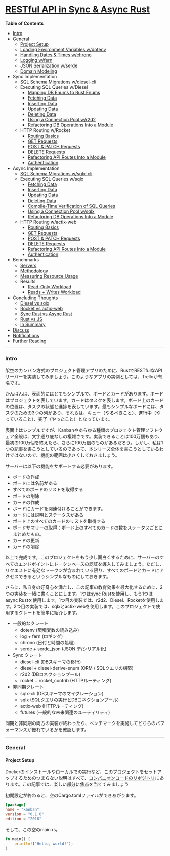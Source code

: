 # [RESTful API in Sync & Async Rust](https://github.com/pretzelhammer/rust-blog/blob/master/posts/restful-api-in-sync-and-async-rust.md)


**Table of Contents**

- [Intro](https://github.com/pretzelhammer/rust-blog/blob/master/posts/restful-api-in-sync-and-async-rust.md#intro)
- General
  - [Project Setup](https://github.com/pretzelhammer/rust-blog/blob/master/posts/restful-api-in-sync-and-async-rust.md#project-setup)
  - [Loading Environment Variables w/dotenv](https://github.com/pretzelhammer/rust-blog/blob/master/posts/restful-api-in-sync-and-async-rust.md#loading-environment-variables-wdotenv)
  - [Handling Dates & Times w/chrono](https://github.com/pretzelhammer/rust-blog/blob/master/posts/restful-api-in-sync-and-async-rust.md#handling-dates--times-wchrono)
  - [Logging w/fern](https://github.com/pretzelhammer/rust-blog/blob/master/posts/restful-api-in-sync-and-async-rust.md#logging-wfern)
  - [JSON Serialization w/serde](https://github.com/pretzelhammer/rust-blog/blob/master/posts/restful-api-in-sync-and-async-rust.md#json-serialization-wserde)
  - [Domain Modeling](https://github.com/pretzelhammer/rust-blog/blob/master/posts/restful-api-in-sync-and-async-rust.md#domain-modeling)
- Sync Implementation
  - [SQL Schema Migrations w/diesel-cli](https://github.com/pretzelhammer/rust-blog/blob/master/posts/restful-api-in-sync-and-async-rust.md#sql-schema-migrations-wdiesel-cli)
  - Executing SQL Queries w/Diesel
    - [Mapping DB Enums to Rust Enums](https://github.com/pretzelhammer/rust-blog/blob/master/posts/restful-api-in-sync-and-async-rust.md#mapping-db-enums-to-rust-enums)
    - [Fetching Data](https://github.com/pretzelhammer/rust-blog/blob/master/posts/restful-api-in-sync-and-async-rust.md#fetching-data)
    - [Inserting Data](https://github.com/pretzelhammer/rust-blog/blob/master/posts/restful-api-in-sync-and-async-rust.md#inserting-data)
    - [Updating Data](https://github.com/pretzelhammer/rust-blog/blob/master/posts/restful-api-in-sync-and-async-rust.md#updating-data)
    - [Deleting Data](https://github.com/pretzelhammer/rust-blog/blob/master/posts/restful-api-in-sync-and-async-rust.md#deleting-data)
    - [Using a Connection Pool w/r2d2](https://github.com/pretzelhammer/rust-blog/blob/master/posts/restful-api-in-sync-and-async-rust.md#using-a-connection-pool-wr2d2)
    - [Refactoring DB Operations Into a Module](https://github.com/pretzelhammer/rust-blog/blob/master/posts/restful-api-in-sync-and-async-rust.md#refactoring-db-operations-into-a-module)
  - HTTP Routing w/Rocket
    - [Routing Basics](https://github.com/pretzelhammer/rust-blog/blob/master/posts/restful-api-in-sync-and-async-rust.md#routing-basics)
    - [GET Requests](https://github.com/pretzelhammer/rust-blog/blob/master/posts/restful-api-in-sync-and-async-rust.md#get-requests)
    - [POST & PATCH Requests](https://github.com/pretzelhammer/rust-blog/blob/master/posts/restful-api-in-sync-and-async-rust.md#post--patch-requests)
    - [DELETE Requests](https://github.com/pretzelhammer/rust-blog/blob/master/posts/restful-api-in-sync-and-async-rust.md#delete-requests)
    - [Refactoring API Routes Into a Module](https://github.com/pretzelhammer/rust-blog/blob/master/posts/restful-api-in-sync-and-async-rust.md#refactoring-api-routes-into-a-module)
    - [Authentication](https://github.com/pretzelhammer/rust-blog/blob/master/posts/restful-api-in-sync-and-async-rust.md#authentication)
- Async Implementation
  - [SQL Schema Migrations w/sqlx-cli](https://github.com/pretzelhammer/rust-blog/blob/master/posts/restful-api-in-sync-and-async-rust.md#sql-schema-migrations-wsqlx-cli)
  - Executing SQL Queries w/sqlx
    - [Fetching Data](https://github.com/pretzelhammer/rust-blog/blob/master/posts/restful-api-in-sync-and-async-rust.md#fetching-data-1)
    - [Inserting Data](https://github.com/pretzelhammer/rust-blog/blob/master/posts/restful-api-in-sync-and-async-rust.md#inserting-data-1)
    - [Updating Data](https://github.com/pretzelhammer/rust-blog/blob/master/posts/restful-api-in-sync-and-async-rust.md#updating-data-1)
    - [Deleting Data](https://github.com/pretzelhammer/rust-blog/blob/master/posts/restful-api-in-sync-and-async-rust.md#deleting-data-1)
    - [Compile-Time Verification of SQL Queries](https://github.com/pretzelhammer/rust-blog/blob/master/posts/restful-api-in-sync-and-async-rust.md#compile-time-verification-of-sql-queries)
    - [Using a Connection Pool w/sqlx](https://github.com/pretzelhammer/rust-blog/blob/master/posts/restful-api-in-sync-and-async-rust.md#using-a-connection-pool-wsqlx)
    - [Refactoring DB Operations Into a Module](https://github.com/pretzelhammer/rust-blog/blob/master/posts/restful-api-in-sync-and-async-rust.md#refactoring-db-operations-into-a-module-1)
  - HTTP Routing w/actix-web
    - [Routing Basics](https://github.com/pretzelhammer/rust-blog/blob/master/posts/restful-api-in-sync-and-async-rust.md#routing-basics-1)
    - [GET Requests](https://github.com/pretzelhammer/rust-blog/blob/master/posts/restful-api-in-sync-and-async-rust.md#get-requests-1)
    - [POST & PATCH Requests](https://github.com/pretzelhammer/rust-blog/blob/master/posts/restful-api-in-sync-and-async-rust.md#post--patch-requests-1)
    - [DELETE Requests](https://github.com/pretzelhammer/rust-blog/blob/master/posts/restful-api-in-sync-and-async-rust.md#delete-requests-1)
    - [Refactoring API Routes Into a Module](https://github.com/pretzelhammer/rust-blog/blob/master/posts/restful-api-in-sync-and-async-rust.md#refactoring-api-routes-into-a-module-1)
    - [Authentication](https://github.com/pretzelhammer/rust-blog/blob/master/posts/restful-api-in-sync-and-async-rust.md#authentication-1)
- Benchmarks
  - [Servers](https://github.com/pretzelhammer/rust-blog/blob/master/posts/restful-api-in-sync-and-async-rust.md#servers)
  - [Methodology](https://github.com/pretzelhammer/rust-blog/blob/master/posts/restful-api-in-sync-and-async-rust.md#methodology)
  - [Measuring Resource Usage](https://github.com/pretzelhammer/rust-blog/blob/master/posts/restful-api-in-sync-and-async-rust.md#measuring-resource-usage)
  - Results
    - [Read-Only Workload](https://github.com/pretzelhammer/rust-blog/blob/master/posts/restful-api-in-sync-and-async-rust.md#read-only-workload)
    - [Reads + Writes Workload](https://github.com/pretzelhammer/rust-blog/blob/master/posts/restful-api-in-sync-and-async-rust.md#reads--writes-workload)
- Concluding Thoughts
  - [Diesel vs sqlx](https://github.com/pretzelhammer/rust-blog/blob/master/posts/restful-api-in-sync-and-async-rust.md#diesel-vs-sqlx)
  - [Rocket vs actix-web](https://github.com/pretzelhammer/rust-blog/blob/master/posts/restful-api-in-sync-and-async-rust.md#rocket-vs-actix-web)
  - [Sync Rust vs Async Rust](https://github.com/pretzelhammer/rust-blog/blob/master/posts/restful-api-in-sync-and-async-rust.md#sync-rust-vs-async-rust)
  - [Rust vs JS](https://github.com/pretzelhammer/rust-blog/blob/master/posts/restful-api-in-sync-and-async-rust.md#rust-vs-js)
  - [In Summary](https://github.com/pretzelhammer/rust-blog/blob/master/posts/restful-api-in-sync-and-async-rust.md#in-summary)
- [Discuss](https://github.com/pretzelhammer/rust-blog/blob/master/posts/restful-api-in-sync-and-async-rust.md#discuss)
- [Notifications](https://github.com/pretzelhammer/rust-blog/blob/master/posts/restful-api-in-sync-and-async-rust.md#notifications)
- [Further Reading](https://github.com/pretzelhammer/rust-blog/blob/master/posts/restful-api-in-sync-and-async-rust.md#further-reading)

---

### Intro

架空のカンバン方式のプロジェクト管理アプリのために、RustでRESTfulなAPIサーバーを実装してみましょう。このようなアプリの実例としては、Trelloが有名です。

かんばんは、表面的にはとてもシンプルで、ボードとカードがあります。ボードはプロジェクトを表しています。カードはタスクを表します。ボード上のカードの位置は、タスクの状態と進捗を表しています。最もシンプルなボードには、タスクのための3つの列があり、それらは、キュー（やるべきこと）、進行中（やっていること）、完了（やったこと）となっています。

表面上はシンプルですが、Kanbanやあらゆる種類のプロジェクト管理ソフトウェア全般は、文字通り底なしの複雑さです。実装できることは100万個もあり、最初の100万個を終えたら、さらに100万個のものがあるだろう。しかし、私は1つの記事を書こうとしているのであって、本シリーズ全体を書こうとしているわけではないので、機能の範囲は小さくしておきましょう。

サーバーは以下の機能をサポートする必要があります。

- ボードの作成
- ボードには名前がある
- すべてのボードのリストを取得する
- ボードの削除
- カードの作成
- ボードにカードを関連付けることができます。
- カードには説明とステータスがある
- ボード上のすべてのカードのリストを取得する
- ボードサマリーの取得：ボード上のすべてのカードの数をステータスごとにまとめたもの。
- カードの更新
- カードの削除

以上で完成です。このプロジェクトをもう少し面白くするために、サーバーのすべてのエンドポイントにトークンベースの認証を導入してみましょう。ただし、リクエストに有効なトークンが含まれている限り、すべてのボードとカードにアクセスできるというシンプルなものにしておきます。

さらに、私自身の好奇心を満たし、この記事の教育効果を最大化するために、2つの実装を一緒に書くことにします。1つはsync Rustを使用し、もう1つはasync Rustを使用します。1つ目の実装では、r2d2、Diesel、Rocketを使用します。2つ目の実装では、sqlxとactix-webを使用します。このプロジェクトで使用するクレートを簡単に紹介します。

- 一般的なクレート
    - dotenv (環境変数の読み込み)
    - log + fern (ロギング)
    - chrono (日付と時間の処理)
    - serde + serde_json (JSON デ/シリアル化)
- Sync クレート
    - diesel-cli (DBスキーマの移行)
    - diesel + diesel-derive-enum (ORM / SQLクエリの構築)
    - r2d2 (DBコネクションプール)
    - rocket + rocket_contrib (HTTPルーティング)
- 非同期クレート
    - sqlx-cli (DBスキーマのマイグレーション)
    - sqlx (SQLクエリの実行とDBコネクションプール)
    - actix-web (HTTPルーティング)
    - futures (一般的な未来関連のユーティリティ)

同期と非同期の両方の実装が終わったら、ベンチマークを実施してどちらのパフォーマンスが優れているかを確認します。

---

### General

#### Project Setup

Dockerのインストールやローカルでの実行など、このプロジェクトをセットアップするためのつまらない説明はすべて、[コンパニオンコードのリポジトリ](https://github.com/pretzelhammer/kanban)にあります。この記事では、楽しい部分に焦点を当ててみましょう

初期設定が終わると、空のCargo.tomlファイルができあがります。

```toml
[package]
name = "kanban"
version = "0.1.0"
edition = "2018"
```

そして、この空のmain.rs。

```rust
fn main() {
    println!("Hello, world!");
}
```
